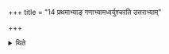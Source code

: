 +++
title = "14 प्रथमाभ्याङ् गणाभ्यामध्वर्युश्चरति उत्तराभ्याम्"

+++

<details><summary>थिते</summary>

प्रथमाभ्यां गणाभ्यामध्वर्युश्चरति । उत्तराभ्यां प्रतिप्रस्थाता १४
</details>
